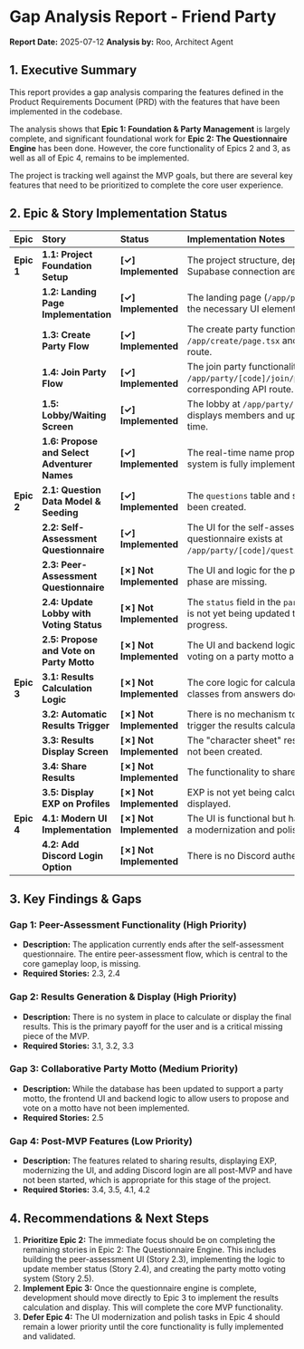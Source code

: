 # Gap Analysis Report - Friend Party

**Report Date:** 2025-07-12
**Analysis by:** Roo, Architect Agent

## 1. Executive Summary

This report provides a gap analysis comparing the features defined in the Product Requirements Document (PRD) with the features that have been implemented in the codebase.

The analysis shows that **Epic 1: Foundation & Party Management** is largely complete, and significant foundational work for **Epic 2: The Questionnaire Engine** has been done. However, the core functionality of Epics 2 and 3, as well as all of Epic 4, remains to be implemented.

The project is tracking well against the MVP goals, but there are several key features that need to be prioritized to complete the core user experience.

## 2. Epic & Story Implementation Status

| Epic | Story | Status | Implementation Notes |
| :--- | :--- | :--- | :--- |
| **Epic 1** | **1.1: Project Foundation Setup** | **[✓] Implemented** | The project structure, dependencies, and Supabase connection are in place. |
| | **1.2: Landing Page Implementation** | **[✓] Implemented** | The landing page (`/app/page.tsx`) contains the necessary UI elements. |
| | **1.3: Create Party Flow** | **[✓] Implemented** | The create party functionality exists in `/app/create/page.tsx` and the `/api/party` route. |
| | **1.4: Join Party Flow** | **[✓] Implemented** | The join party functionality is handled by `/app/party/[code]/join/page.tsx` and the corresponding API route. |
| | **1.5: Lobby/Waiting Screen** | **[✓] Implemented** | The lobby at `/app/party/[code]/page.tsx` displays members and updates in real-time. |
| | **1.6: Propose and Select Adventurer Names** | **[✓] Implemented** | The real-time name proposal and voting system is fully implemented in the lobby. |
| **Epic 2** | **2.1: Question Data Model & Seeding** | **[✓] Implemented** | The `questions` table and seed script have been created. |
| | **2.2: Self-Assessment Questionnaire** | **[✓] Implemented** | The UI for the self-assessment questionnaire exists at `/app/party/[code]/questionnaire/page.tsx`. |
| | **2.3: Peer-Assessment Questionnaire** | **[✗] Not Implemented** | The UI and logic for the peer-assessment phase are missing. |
| | **2.4: Update Lobby with Voting Status** | **[✗] Not Implemented** | The `status` field in the `party_members` table is not yet being updated to reflect voting progress. |
| | **2.5: Propose and Vote on Party Motto** | **[✗] Not Implemented** | The UI and backend logic for proposing and voting on a party motto are missing. |
| **Epic 3** | **3.1: Results Calculation Logic** | **[✗] Not Implemented** | The core logic for calculating stats and classes from answers does not exist. |
| | **3.2: Automatic Results Trigger** | **[✗] Not Implemented** | There is no mechanism to automatically trigger the results calculation. |
| | **3.3: Results Display Screen** | **[✗] Not Implemented** | The "character sheet" results screen has not been created. |
| | **3.4: Share Results** | **[✗] Not Implemented** | The functionality to share results is missing. |
| | **3.5: Display EXP on Profiles** | **[✗] Not Implemented** | EXP is not yet being calculated or displayed. |
| **Epic 4** | **4.1: Modern UI Implementation** | **[✗] Not Implemented** | The UI is functional but has not undergone a modernization and polish pass. |
| | **4.2: Add Discord Login Option** | **[✗] Not Implemented** | There is no Discord authentication option. |

## 3. Key Findings & Gaps

### Gap 1: Peer-Assessment Functionality (High Priority)
- **Description:** The application currently ends after the self-assessment questionnaire. The entire peer-assessment flow, which is central to the core gameplay loop, is missing.
- **Required Stories:** 2.3, 2.4

### Gap 2: Results Generation & Display (High Priority)
- **Description:** There is no system in place to calculate or display the final results. This is the primary payoff for the user and is a critical missing piece of the MVP.
- **Required Stories:** 3.1, 3.2, 3.3

### Gap 3: Collaborative Party Motto (Medium Priority)
- **Description:** While the database has been updated to support a party motto, the frontend UI and backend logic to allow users to propose and vote on a motto have not been implemented.
- **Required Stories:** 2.5

### Gap 4: Post-MVP Features (Low Priority)
- **Description:** The features related to sharing results, displaying EXP, modernizing the UI, and adding Discord login are all post-MVP and have not been started, which is appropriate for this stage of the project.
- **Required Stories:** 3.4, 3.5, 4.1, 4.2

## 4. Recommendations & Next Steps

1.  **Prioritize Epic 2:** The immediate focus should be on completing the remaining stories in Epic 2: The Questionnaire Engine. This includes building the peer-assessment UI (Story 2.3), implementing the logic to update member status (Story 2.4), and creating the party motto voting system (Story 2.5).
2.  **Implement Epic 3:** Once the questionnaire engine is complete, development should move directly to Epic 3 to implement the results calculation and display. This will complete the core MVP functionality.
3.  **Defer Epic 4:** The UI modernization and polish tasks in Epic 4 should remain a lower priority until the core functionality is fully implemented and validated.